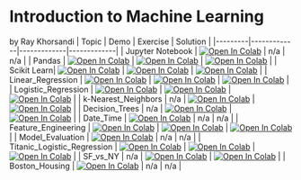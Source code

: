# Introduction to Machine Learning
by Ray Khorsandi
| Topic | Demo | Exercise | Solution |
|---------|-------------|-------------|-------------|
| Jupyter Notebook | [![Open In Colab](https://colab.research.google.com/assets/colab-badge.svg)](https://colab.research.google.com/github/khorsandi2014/intro_ML/blob/main/Jupyter_demo.ipynb) | n/a | n/a |
| Pandas | [![Open In Colab](https://colab.research.google.com/assets/colab-badge.svg)](https://colab.research.google.com/github/khorsandi2014/Pytorch-01/blob/main/demos/Demo_Data_Visualization.ipynb) | [![Open In Colab](https://colab.research.google.com/assets/colab-badge.svg)](https://colab.research.google.com/github/khorsandi2014/Pytorch-01/blob/main/exercises/Exercise_Data_Visualization.ipynb) | [![Open In Colab](https://colab.research.google.com/assets/colab-badge.svg)](https://colab.research.google.com/github/khorsandi2014/Pytorch-01/blob/main/exercises/Solution_Data_Visualization.ipynb) |
| Scikit Learn| [![Open In Colab](https://colab.research.google.com/assets/colab-badge.svg)](https://colab.research.google.com/github/khorsandi2014/Pytorch-01/blob/main/demos/Demo_Autograd_GPU.ipynb) | [![Open In Colab](https://colab.research.google.com/assets/colab-badge.svg)](https://colab.research.google.com/github/khorsandi2014/Pytorch-01/blob/main/exercises/Exercise_Autograd_GPU.ipynb) | [![Open In Colab](https://colab.research.google.com/assets/colab-badge.svg)](https://colab.research.google.com/github/khorsandi2014/Pytorch-01/blob/main/exercises/Solution_Autograd_GPU.ipynb) |
| Linear_Regression | [![Open In Colab](https://colab.research.google.com/assets/colab-badge.svg)](https://colab.research.google.com/github/khorsandi2014/Pytorch-01/blob/main/demos/Demo_Autodiff_Algorithm.ipynb) | [![Open In Colab](https://colab.research.google.com/assets/colab-badge.svg)](https://colab.research.google.com/github/khorsandi2014/Pytorch-01/blob/main/exercises/Exercise_Autodiff_Algorithm.ipynb) | [![Open In Colab](https://colab.research.google.com/assets/colab-badge.svg)](https://colab.research.google.com/github/khorsandi2014/Pytorch-01/blob/main/exercises/Solution_Autodiff_Algorithm.ipynb) |
| Logistic_Regression | [![Open In Colab](https://colab.research.google.com/assets/colab-badge.svg)](https://colab.research.google.com/github/khorsandi2014/Pytorch-01/blob/main/demos/Demo_Pandas.ipynb) | [![Open In Colab](https://colab.research.google.com/assets/colab-badge.svg)](https://colab.research.google.com/github/khorsandi2014/Pytorch-01/blob/main/exercises/Exercise_Pandas.ipynb) | [![Open In Colab](https://colab.research.google.com/assets/colab-badge.svg)](https://colab.research.google.com/github/khorsandi2014/Pytorch-01/blob/main/exercises/Solution_Pandas.ipynb) |
| k-Nearest_Neighbors | n/a | [![Open In Colab](https://colab.research.google.com/assets/colab-badge.svg)](https://colab.research.google.com/github/khorsandi2014/Pytorch-01/blob/main/exercises/Exercise_Classifier_nnLinear.ipynb) | [![Open In Colab](https://colab.research.google.com/assets/colab-badge.svg)](https://colab.research.google.com/github/khorsandi2014/Pytorch-01/blob/main/exercises/Solution_Classifier_nnLinear.ipynb) |
| Decision_Trees | n/a | [![Open In Colab](https://colab.research.google.com/assets/colab-badge.svg)](https://colab.research.google.com/github/khorsandi2014/Pytorch-01/blob/main/exercises/Exercise_PyTorch_Dataset_Dataloader.ipynb) | [![Open In Colab](https://colab.research.google.com/assets/colab-badge.svg)](https://colab.research.google.com/github/khorsandi2014/Pytorch-01/blob/main/exercises/Solution_PyTorch_Dataset_Dataloader.ipynb) |
| Date_Time | [![Open In Colab](https://colab.research.google.com/assets/colab-badge.svg)](https://colab.research.google.com/github/khorsandi2014/Pytorch-01/blob/main/demos/Demo_PyTorch_Lightning.ipynb) | n/a | n/a |
| Feature_Engineering | [![Open In Colab](https://colab.research.google.com/assets/colab-badge.svg)](https://colab.research.google.com/github/khorsandi2014/Pytorch-01/blob/main/demos/Demo_nnSequential_Classifier.ipynb) | [![Open In Colab](https://colab.research.google.com/assets/colab-badge.svg)](https://colab.research.google.com/github/khorsandi2014/Pytorch-01/blob/main/exercises/Exercise_nnSequential_Classifier.ipynb) | [![Open In Colab](https://colab.research.google.com/assets/colab-badge.svg)](https://colab.research.google.com/github/khorsandi2014/Pytorch-01/blob/main/exercises/Solution_nnSequential_Classifier.ipynb) |
| Model_Evaluation | [![Open In Colab](https://colab.research.google.com/assets/colab-badge.svg)](https://colab.research.google.com/github/khorsandi2014/Pytorch-01/blob/main/demos/Demo_Convolutional_NN.ipynb) | n/a | n/a |
| Titanic_Logistic_Regression | [![Open In Colab](https://colab.research.google.com/assets/colab-badge.svg)](https://colab.research.google.com/github/khorsandi2014/Pytorch-01/blob/main/demos/Demo_Transfer_Learning.ipynb) | [![Open In Colab](https://colab.research.google.com/assets/colab-badge.svg)](https://colab.research.google.com/github/khorsandi2014/Pytorch-01/blob/main/exercises/Exercise_Transfer_Learning.ipynb) | [![Open In Colab](https://colab.research.google.com/assets/colab-badge.svg)](https://colab.research.google.com/github/khorsandi2014/Pytorch-01/blob/main/exercises/Solution_Transfer_Learning.ipynb) |
| SF_vs_NY | n/a | [![Open In Colab](https://colab.research.google.com/assets/colab-badge.svg)](https://colab.research.google.com/github/khorsandi2014/Pytorch-01/blob/main/exercises/Exercise_FeatEng_Optim.ipynb) | [![Open In Colab](https://colab.research.google.com/assets/colab-badge.svg)](https://colab.research.google.com/github/khorsandi2014/Pytorch-01/blob/main/exercises/Solution_FeatEng_Optim.ipynb) |
| Boston_Housing | [![Open In Colab](https://colab.research.google.com/assets/colab-badge.svg)](https://colab.research.google.com/github/khorsandi2014/Pytorch-01/blob/main/demos/Demo_Sequence_Classification.ipynb) | n/a | n/a |



